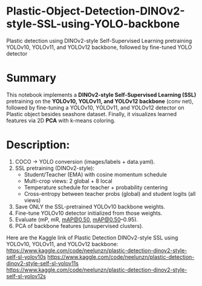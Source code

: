 # Plastic-Object-Detection-DINOv2-style-SSL-using-YOLO-backbone
Plastic detection using DINOv2-style Self-Supervised Learning pretraining YOLOv10, YOLOv11, and YOLOv12 backbone, followed by fine-tuned YOLO detector

# Summary

This notebook implements a **DINOv2-style Self-Supervised Learning (SSL)** pretraining on the **YOLOv10, YOLOv11, and YOLOv12 backbone** (conv net), followed by fine-tuning a YOLOv10, YOLOv11, and YOLOv12 detector on Plastic object besides seashore dataset. Finally, it visualizes learned features via 2D **PCA** with k-means coloring.

# Description:
   1) COCO → YOLO conversion (images/labels + data.yaml).
   2) SSL pretraining (DINOv2-style):
       - Student/Teacher (EMA) with cosine momentum schedule
       - Multi-crop views: 2 global + 8 local
       - Temperature schedule for teacher + probability centering
       - Cross-entropy between teacher probs (global) and student logits (all views)
   3) Save ONLY the SSL-pretrained YOLOv10 backbone weights.
   4) Fine-tune YOLOv10 detector initialized from those weights.
   5) Evaluate (mP, mR, mAP@0.50, mAP@0.50–0.95).
   6) PCA of backbone features (unsupervised clusters).

Here are the Kaggle link of Plastic Detection DINOv2-style SSL using YOLOv10, YOLOv11, and YOLOv12 backbone: 
https://www.kaggle.com/code/neelunzn/plastic-detection-dinov2-style-self-sl-yolov10s 
https://www.kaggle.com/code/neelunzn/plastic-detection-dinov2-style-self-sl-yolov11s
https://www.kaggle.com/code/neelunzn/plastic-detection-dinov2-style-self-sl-yolov12s
